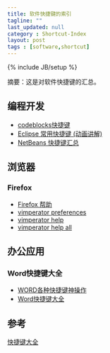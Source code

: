 ```yaml
---
title: 软件快捷键的索引 
tagline: ""
last_updated: null
category : Shortcut-Index 
layout: post
tags : [software,shortcut]
---
```

{% include JB/setup %}

摘要：这是对软件快捷键的汇总。

<!-- more -->



## 编程开发

+ [codeblocks快捷键](http://blog.csdn.net/lawerful/article/details/6083113)
+ [Eclipse 常用快捷键 (动画讲解)](http://www.cnblogs.com/TankXiao/p/4018219.html)
+ [NetBeans 快捷键汇总](http://asin929.github.io/2016/04/06/NetBeans-Shortcut)


## 浏览器

### Firefox
+ [Firefox 帮助](https://support.mozilla.org/zh-CN/kb/%E9%94%AE%E7%9B%98%E5%BF%AB%E6%8D%B7%E9%94%AE?redirectlocale=en-US&as=u&redirectslug=Keyboard+shortcuts&utm_source=inproduct)
+ [vimperator preferences](liberator://help/options)
+ [vimperator help](liberator://help/intro)
+ [vimperator help all](liberator://help/all#starting)


## 办公应用

### Word快捷键大全
+ [WORD各种快捷键神操作](http://www.25pp.com/news/news_80248.html)
+ [Word快捷键大全](http://givemetip.com/shortcut/office/2011-11-17/5.html)


## 参考
[快捷键大全](http://givemetip.com/)


